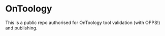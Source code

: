 # OnToology

This is a public repo authorised for OnToology tool validation (with OPPS!) and publishing.
